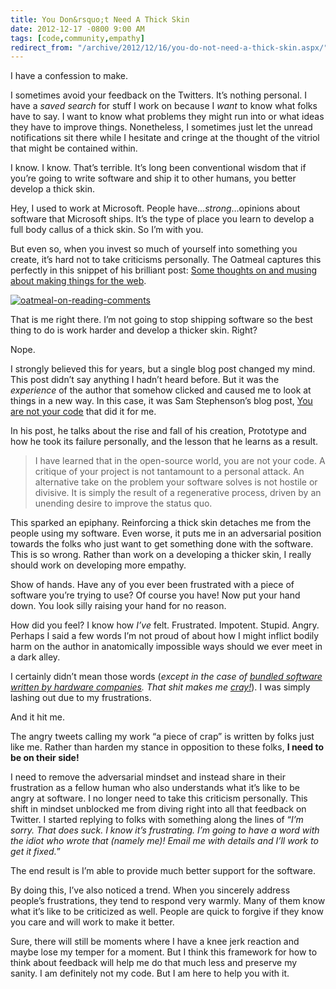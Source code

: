 ```yaml
---
title: You Don&rsquo;t Need A Thick Skin
date: 2012-12-17 -0800 9:00 AM
tags: [code,community,empathy]
redirect_from: "/archive/2012/12/16/you-do-not-need-a-thick-skin.aspx/"
---
```


I have a confession to make.

I sometimes avoid your feedback on the Twitters. It’s nothing personal.
I have a *saved search* for stuff I work on because I *want* to know
what folks have to say. I want to know what problems they might run into
or what ideas they have to improve things. Nonetheless, I sometimes just
let the unread notifications sit there while I hesitate and cringe at
the thought of the vitriol that might be contained within.

I know. I know. That’s terrible. It’s long been conventional wisdom that
if you’re going to write software and ship it to other humans, you
better develop a thick skin.

Hey, I used to work at Microsoft. People have…*strong*…opinions about
software that Microsoft ships. It’s the type of place you learn to
develop a full body callus of a thick skin. So I’m with you.

But even so, when you invest so much of yourself into something you
create, it’s hard not to take criticisms personally. The Oatmeal
captures this perfectly in this snippet of his brilliant post: [Some
thoughts on and musing about making things for the
web](http://theoatmeal.com/comics/making_things "Some thoughts on making things").

[![oatmeal-on-reading-comments](https://haacked.com/images/haacked_com/WindowsLiveWriter/You-Dont-Need-A-Thick-Skin_BDFB/oatmeal-on-reading-comments_thumb.png "oatmeal-on-reading-comments")](https://haacked.com/images/haacked_com/WindowsLiveWriter/You-Dont-Need-A-Thick-Skin_BDFB/oatmeal-on-reading-comments_2.png)

That is me right there. I’m not going to stop shipping software so the
best thing to do is work harder and develop a thicker skin. Right?

Nope.

I strongly believed this for years, but a single blog post changed my
mind. This post didn’t say anything I hadn’t heard before. But it was
the *experience* of the author that somehow clicked and caused me to
look at things in a new way. In this case, it was Sam Stephenson’s blog
post, [You are not your
code](http://sstephenson.us/posts/you-are-not-your-code "You are not your code")
that did it for me.

In his post, he talks about the rise and fall of his creation, Prototype
and how he took its failure personally, and the lesson that he learns as
a result.

> I have learned that in the open-source world, you are not your code. A
> critique of your project is not tantamount to a personal attack. An
> alternative take on the problem your software solves is not hostile or
> divisive. It is simply the result of a regenerative process, driven by
> an unending desire to improve the status quo.

This sparked an epiphany. Reinforcing a thick skin detaches me from the
people using my software. Even worse, it puts me in an adversarial
position towards the folks who just want to get something done with the
software. This is so wrong. Rather than work on a developing a thicker
skin, I really should work on developing more empathy.

Show of hands. Have any of you ever been frustrated with a piece of
software you’re trying to use? Of course you have! Now put your hand
down. You look silly raising your hand for no reason.

How did you feel? I know how *I’ve* felt. Frustrated. Impotent. Stupid.
Angry. Perhaps I said a few words I’m not proud of about how I might
inflict bodily harm on the author in anatomically impossible ways should
we ever meet in a dark alley.

I certainly didn’t mean those words (*except in the case of* [*bundled
software written by hardware companies*](http://www.codinghorror.com/blog/2009/07/nobody-hates-software-more-than-software-developers.html "Nobody hates software more than software developers")*.
That shit makes me [cray!](https://www.urbandictionary.com/define.php?term=Cray)*). I was simply lashing out due to my
frustrations.

And it hit me.

The angry tweets calling my work “a piece of crap” is written by folks
just like me. Rather than harden my stance in opposition to these folks,
**I need to be on their side!**

I need to remove the adversarial mindset and instead share in their
frustration as a fellow human who also understands what it’s like to be
angry at software. I no longer need to take this criticism personally.
This shift in mindset unblocked me from diving right into all that
feedback on Twitter. I started replying to folks with something along
the lines of “*I’m sorry. That does suck. I know it’s frustrating. I’m
going to have a word with the idiot who wrote that (namely me)! Email me
with details and I’ll work to get it fixed.*”

The end result is I’m able to provide much better support for the
software.

By doing this, I’ve also noticed a trend. When you sincerely address
people’s frustrations, they tend to respond very warmly. Many of them
know what it’s like to be criticized as well. People are quick to
forgive if they know you care and will work to make it better.

Sure, there will still be moments where I have a knee jerk reaction and
maybe lose my temper for a moment. But I think this framework for how to
think about feedback will help me do that much less and preserve my
sanity. I am definitely not my code. But I am here to help you with it.


